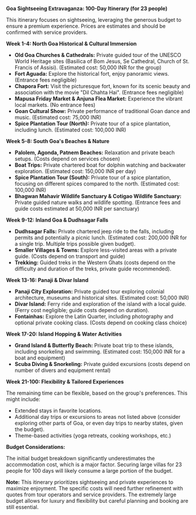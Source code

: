 **Goa Sightseeing Extravaganza: 100-Day Itinerary (for 23 people)**

This itinerary focuses on sightseeing, leveraging the generous budget to ensure a premium experience.  Prices are estimates and should be confirmed with service providers.

**Week 1-4: North Goa Historical & Cultural Immersion**

*   **Old Goa Churches & Cathedrals:**  Private guided tour of the UNESCO World Heritage sites (Basilica of Bom Jesus, Se Cathedral, Church of St. Francis of Assisi).  (Estimated cost: 50,000 INR for the group)
*   **Fort Aguada:**  Explore the historical fort, enjoy panoramic views. (Entrance fees negligible)
*   **Chapora Fort:**  Visit the picturesque fort, known for its scenic beauty and association with the movie "Dil Chahta Hai". (Entrance fees negligible)
*   **Mapusa Friday Market & Anjuna Flea Market:**  Experience the vibrant local markets. (No entrance fees)
*   **Goan Cultural Show:** Private performance of traditional Goan dance and music. (Estimated cost: 75,000 INR)
*   **Spice Plantation Tour (North):**  Private tour of a spice plantation, including lunch. (Estimated cost: 100,000 INR)

**Week 5-8: South Goa's Beaches & Nature**

*   **Palolem, Agonda, Patnem Beaches:**  Relaxation and private beach setups.  (Costs depend on services chosen)
*   **Boat Trips:**  Private chartered boat for dolphin watching and backwater exploration. (Estimated cost: 150,000 INR per day)
*   **Spice Plantation Tour (South):** Private tour of a spice plantation, focusing on different spices compared to the north. (Estimated cost: 100,000 INR)
*   **Bhagwan Mahavir Wildlife Sanctuary & Cotigao Wildlife Sanctuary:**  Private guided nature walks and wildlife spotting. (Entrance fees and guide costs estimated at 50,000 INR per sanctuary)

**Week 9-12: Inland Goa & Dudhsagar Falls**

*   **Dudhsagar Falls:**  Private chartered jeep ride to the falls, including permits and potentially a picnic lunch. (Estimated cost: 200,000 INR for a single trip.  Multiple trips possible given budget).
*   **Smaller Villages & Towns:**  Explore less-visited areas with a private guide. (Costs depend on transport and guide)
*   **Trekking:**  Guided treks in the Western Ghats (costs depend on the difficulty and duration of the treks,  private guide recommended).

**Week 13-16: Panaji & Divar Island**

*   **Panaji City Exploration:**  Private guided tour exploring colonial architecture, museums and historical sites. (Estimated cost: 50,000 INR)
*   **Divar Island:**  Ferry ride and exploration of the island with a local guide. (Ferry cost negligible; guide costs depend on duration).
*   **Fontainhas:**  Explore the Latin Quarter, including photography and optional private cooking class. (Costs depend on cooking class choice)

**Week 17-20: Island Hopping & Water Activities**

*   **Grand Island & Butterfly Beach:**  Private boat trip to these islands, including snorkeling and swimming. (Estimated cost: 150,000 INR for a boat and equipment)
*   **Scuba Diving & Snorkeling:**  Private guided excursions (costs depend on number of divers and equipment rental)


**Week 21-100: Flexibility & Tailored Experiences**

The remaining time can be flexible, based on the group's preferences.  This might include:

*   Extended stays in favorite locations.
*   Additional day trips or excursions to areas not listed above (consider exploring other parts of Goa, or even day trips to nearby states, given the budget).
*   Theme-based activities (yoga retreats, cooking workshops, etc.)

**Budget Considerations:**

The initial budget breakdown significantly underestimates the accommodation cost, which is a major factor.  Securing large villas for 23 people for 100 days will likely consume a large portion of the budget.


**Note:** This itinerary prioritizes sightseeing and private experiences to maximize enjoyment. The specific costs will need further refinement with quotes from tour operators and service providers.  The extremely large budget allows for luxury and flexibility but careful planning and booking are still essential.